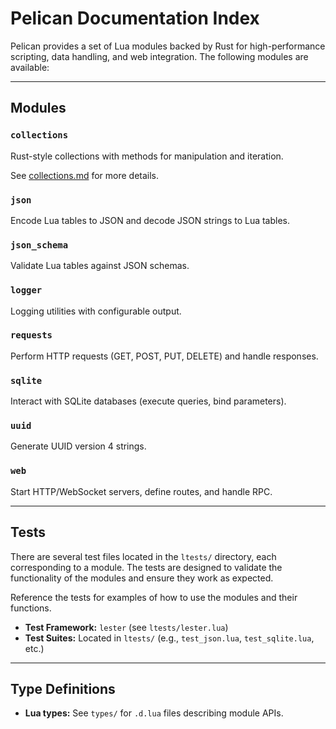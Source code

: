 # Pelican Documentation Index

Pelican provides a set of Lua modules backed by Rust for high-performance scripting, data handling, and web integration.
The following modules are available:

---

## Modules

### `collections`

Rust-style collections with methods for manipulation and iteration.

See [collections.md](collections.md) for more details.

### `json`

Encode Lua tables to JSON and decode JSON strings to Lua tables.

### `json_schema`

Validate Lua tables against JSON schemas.

### `logger`

Logging utilities with configurable output.

### `requests`

Perform HTTP requests (GET, POST, PUT, DELETE) and handle responses.

### `sqlite`

Interact with SQLite databases (execute queries, bind parameters).

### `uuid`

Generate UUID version 4 strings.

### `web`

Start HTTP/WebSocket servers, define routes, and handle RPC.

---

## Tests

There are several test files located in the `ltests/` directory, each corresponding to a module. The tests are designed
to validate the functionality of the modules and ensure they work as expected.

Reference the tests for examples of how to use the modules and their functions.

- **Test Framework:** `lester` (see `ltests/lester.lua`)
- **Test Suites:** Located in `ltests/` (e.g., `test_json.lua`, `test_sqlite.lua`, etc.)

---

## Type Definitions

- **Lua types:** See `types/` for `.d.lua` files describing module APIs.